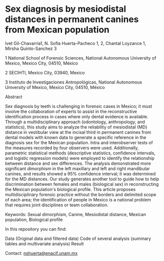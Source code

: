 # Sex diagnosis by mesiodistal distances in permanent canines from Mexican population
Ivet Gil-Chavarría1, N. Sofía Huerta-Pacheco 1, 2, Chantal Loyzance 1, Mirsha Quinto-Sanchez 3 

1 National School of Forensic Sciences, National Autonomous University of Mexico, Mexico City, 04510, México

2 SECIHTI, Mexico City, 03940, Mexico

3 Instituto de Investigaciones Antropológicas, National Autonomous University of Mexico, Mexico City, 04510, México

Abstract

Sex diagnosis by teeth is challenging in forensic cases in Mexico; it must involve the collaboration of experts to assist in the reconstructive identification process in cases where only dental evidence is available. Through a multidisciplinary approach (odontology, anthropology, and statistics), this study aims to analyze the reliability of mesiodistal (MD) distance in vestibular view at the incisal third in permanent canines from dental models with known data to generate a specific reference in the diagnosis sex for the Mexican population. Intra and interobserver tests of the measures recorded by four observers were used. Additionally, parametric statistical methods (descriptive statistics, confidence intervals, and logistic regression models) were employed to identify the relationship between distance and sex differences. The analysis demonstrated more significant dimorphism in the left maxillary and left and right mandibular canines, and results showed a 95% confidence interval; it was determined for the MD distances. Our study generates another tool to guide how to help discrimination between females and males (biological sex) in reconstructing the Mexican population's biological profile. This article proposes multidisciplinary forensic practice without the borders and delimited scope of each area; the identification of people in Mexico is a national problem that requires joint disciplines or team collaboration.

Keywords: Sexual dimorphism, Canine, Mesiodistal distance, Mexican population, Biological profile

In this repository you can find:

Data (Original data and filtered data)
Code of several analysis (summary tables and multivariate analysis)
Result

Contact: nshuerta@enacif.unam.mx
